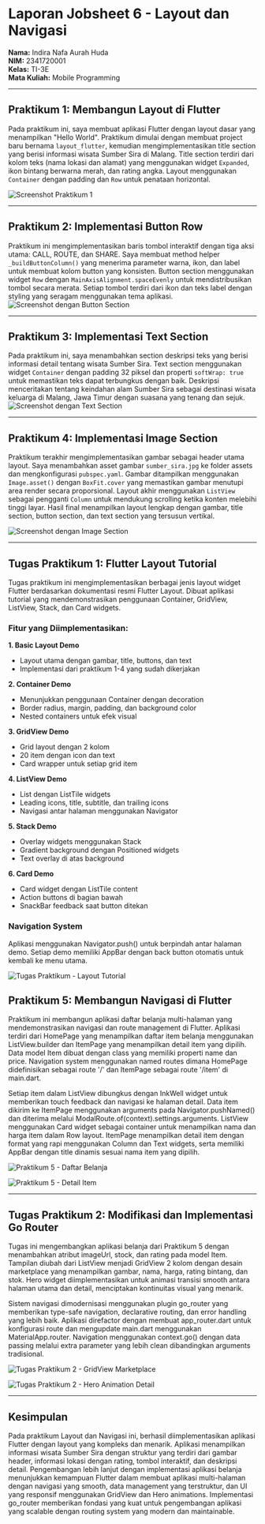 # Laporan Jobsheet 6 - Layout dan Navigasi

**Nama:** Indira Nafa Aurah Huda  
**NIM:** 2341720001  
**Kelas:** TI-3E  
**Mata Kuliah:** Mobile Programming

---

## Praktikum 1: Membangun Layout di Flutter

Pada praktikum ini, saya membuat aplikasi Flutter dengan layout dasar yang menampilkan "Hello World". Praktikum dimulai dengan membuat project baru bernama `layout_flutter`, kemudian mengimplementasikan title section yang berisi informasi wisata Sumber Sira di Malang. Title section terdiri dari kolom teks (nama lokasi dan alamat) yang menggunakan widget `Expanded`, ikon bintang berwarna merah, dan rating angka. Layout menggunakan `Container` dengan padding dan `Row` untuk penataan horizontal.

![Screenshot Praktikum 1](screenshot/JB6_01.png)

---

## Praktikum 2: Implementasi Button Row

Praktikum ini mengimplementasikan baris tombol interaktif dengan tiga aksi utama: CALL, ROUTE, dan SHARE. Saya membuat method helper `_buildButtonColumn()` yang menerima parameter warna, ikon, dan label untuk membuat kolom button yang konsisten. Button section menggunakan widget `Row` dengan `MainAxisAlignment.spaceEvenly` untuk mendistribusikan tombol secara merata. Setiap tombol terdiri dari ikon dan teks label dengan styling yang seragam menggunakan tema aplikasi.
![Screenshot dengan Button Section](screenshot/JB6_02.png)

---

## Praktikum 3: Implementasi Text Section

Pada praktikum ini, saya menambahkan section deskripsi teks yang berisi informasi detail tentang wisata Sumber Sira. Text section menggunakan widget `Container` dengan padding 32 piksel dan properti `softWrap: true` untuk memastikan teks dapat terbungkus dengan baik. Deskripsi menceritakan tentang keindahan alam Sumber Sira sebagai destinasi wisata keluarga di Malang, Jawa Timur dengan suasana yang tenang dan sejuk.
![Screenshot dengan Text Section](screenshot/JB6_03.png)

---

## Praktikum 4: Implementasi Image Section

Praktikum terakhir mengimplementasikan gambar sebagai header utama layout. Saya menambahkan asset gambar `sumber_sira.jpg` ke folder assets dan mengkonfigurasi `pubspec.yaml`. Gambar ditampilkan menggunakan `Image.asset()` dengan `BoxFit.cover` yang memastikan gambar menutupi area render secara proporsional. Layout akhir menggunakan `ListView` sebagai pengganti `Column` untuk mendukung scrolling ketika konten melebihi tinggi layar. Hasil final menampilkan layout lengkap dengan gambar, title section, button section, dan text section yang tersusun vertikal.

![Screenshot dengan Image Section](screenshot/JB6_04.png)

---

## Tugas Praktikum 1: Flutter Layout Tutorial

Tugas praktikum ini mengimplementasikan berbagai jenis layout widget Flutter berdasarkan dokumentasi resmi Flutter Layout. Dibuat aplikasi tutorial yang mendemonstrasikan penggunaan Container, GridView, ListView, Stack, dan Card widgets.

### Fitur yang Diimplementasikan:

**1. Basic Layout Demo**
- Layout utama dengan gambar, title, buttons, dan text
- Implementasi dari praktikum 1-4 yang sudah dikerjakan

**2. Container Demo** 
- Menunjukkan penggunaan Container dengan decoration
- Border radius, margin, padding, dan background color
- Nested containers untuk efek visual

**3. GridView Demo**
- Grid layout dengan 2 kolom
- 20 item dengan icon dan text
- Card wrapper untuk setiap grid item

**4. ListView Demo**
- List dengan ListTile widgets
- Leading icons, title, subtitle, dan trailing icons
- Navigasi antar halaman menggunakan Navigator

**5. Stack Demo**
- Overlay widgets menggunakan Stack
- Gradient background dengan Positioned widgets
- Text overlay di atas background

**6. Card Demo**
- Card widget dengan ListTile content
- Action buttons di bagian bawah
- SnackBar feedback saat button ditekan

### Navigation System
Aplikasi menggunakan Navigator.push() untuk berpindah antar halaman demo. Setiap demo memiliki AppBar dengan back button otomatis untuk kembali ke menu utama.

![Tugas Praktikum - Layout Tutorial](screenshot/TJB6_01.png)

## Praktikum 5: Membangun Navigasi di Flutter

Praktikum ini membangun aplikasi daftar belanja multi-halaman yang mendemonstrasikan navigasi dan route management di Flutter. Aplikasi terdiri dari HomePage yang menampilkan daftar item belanja menggunakan ListView.builder dan ItemPage yang menampilkan detail item yang dipilih. Data model Item dibuat dengan class yang memiliki properti name dan price. Navigation system menggunakan named routes dimana HomePage didefinisikan sebagai route '/' dan ItemPage sebagai route '/item' di main.dart. 

Setiap item dalam ListView dibungkus dengan InkWell widget untuk memberikan touch feedback dan navigasi ke halaman detail. Data item dikirim ke ItemPage menggunakan arguments pada Navigator.pushNamed() dan diterima melalui ModalRoute.of(context).settings.arguments. ListView menggunakan Card widget sebagai container untuk menampilkan nama dan harga item dalam Row layout. ItemPage menampilkan detail item dengan format yang rapi menggunakan Column dan Text widgets, serta memiliki AppBar dengan title dinamis sesuai nama item yang dipilih.

![Praktikum 5 - Daftar Belanja](screenshot/JB6_05.png)

![Praktikum 5 - Detail Item](screenshot/JB6_06.png)

---

## Tugas Praktikum 2: Modifikasi dan Implementasi Go Router

Tugas ini mengembangkan aplikasi belanja dari Praktikum 5 dengan menambahkan atribut imageUrl, stock, dan rating pada model Item. Tampilan diubah dari ListView menjadi GridView 2 kolom dengan desain marketplace yang menampilkan gambar, nama, harga, rating bintang, dan stok. Hero widget diimplementasikan untuk animasi transisi smooth antara halaman utama dan detail, menciptakan kontinuitas visual yang menarik.

Sistem navigasi dimodernisasi menggunakan plugin go_router yang memberikan type-safe navigation, declarative routing, dan error handling yang lebih baik. Aplikasi direfactor dengan membuat app_router.dart untuk konfigurasi route dan mengupdate main.dart menggunakan MaterialApp.router. Navigation menggunakan context.go() dengan data passing melalui extra parameter yang lebih clean dibandingkan arguments tradisional.

![Tugas Praktikum 2 - GridView Marketplace](screenshot/TJB6_07.png)

![Tugas Praktikum 2 - Hero Animation Detail](screenshot/TJB6_08.png)

---

## Kesimpulan

Pada praktikum Layout dan Navigasi ini, berhasil diimplementasikan aplikasi Flutter dengan layout yang kompleks dan menarik. Aplikasi menampilkan informasi wisata Sumber Sira dengan struktur yang terdiri dari gambar header, informasi lokasi dengan rating, tombol interaktif, dan deskripsi detail. Pengembangan lebih lanjut dengan implementasi aplikasi belanja menunjukkan kemampuan Flutter dalam membuat aplikasi multi-halaman dengan navigasi yang smooth, data management yang terstruktur, dan UI yang responsif menggunakan GridView dan Hero animations. Implementasi go_router memberikan fondasi yang kuat untuk pengembangan aplikasi yang scalable dengan routing system yang modern dan maintainable.